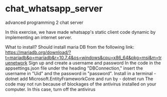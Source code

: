 # chat_whatsapp_server
advanced programming 2 chat server

In this exercise, we have made whatsapp's static client code dynamic by implementing an internet server.

What to install?
Should install maria DB from the following link: https://mariadb.org/download/?t=mariadb&p=mariadb&r=10.7.4&os=windows&cpu=x86_64&pkg=msi&m=truenetwork
Sign up and create a username and password
In the code in the appsettings.json file under the heading "DBConnection," insert the username in "Uid" and the password in "password".
Install in a terminal - dotnet add Microsoft.EntityFrameworkCore
and run by -  dotnet run
The code may not run because of blockages of the antivirus installed on your computer. In this case, turn off the antivirus
